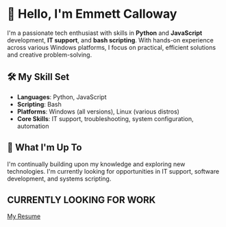 # 👋 Hello, I'm Emmett Calloway

I'm a passionate tech enthusiast with skills in **Python** and **JavaScript** development, **IT support**, and **bash scripting**. With hands-on experience across various Windows platforms, I focus on practical, efficient solutions and creative problem-solving.

## 🛠️ My Skill Set
- **Languages**: Python, JavaScript
- **Scripting**: Bash
- **Platforms**: Windows (all versions), Linux (various distros)
- **Core Skills**: IT support, troubleshooting, system configuration, automation

## 🌱 What I'm Up To
I'm continually building upon my knowledge and exploring new technologies. I'm currently looking for opportunities in IT support, software development, and systems scripting.

## CURRENTLY LOOKING FOR WORK

[My Resume](https://emmett-calloway.github.io/emmet-calloway.github.io/) 
